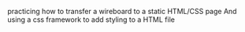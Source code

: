 practicing how to transfer a wireboard to a static HTML/CSS page
And using a css framework to add styling to a HTML file
